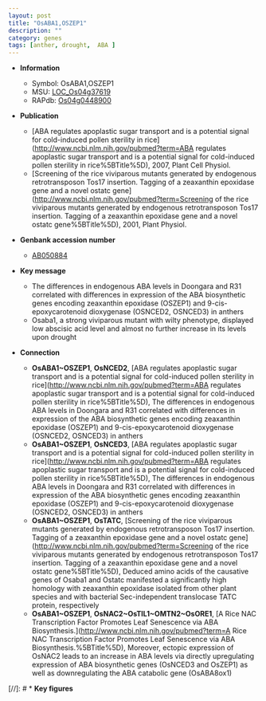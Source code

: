 ```yaml
---
layout: post
title: "OsABA1,OSZEP1"
description: ""
category: genes
tags: [anther, drought,  ABA ]
---
```


* **Information**  
    + Symbol: OsABA1,OSZEP1  
    + MSU: [LOC_Os04g37619](http://rice.plantbiology.msu.edu/cgi-bin/ORF_infopage.cgi?orf=LOC_Os04g37619)  
    + RAPdb: [Os04g0448900](http://rapdb.dna.affrc.go.jp/viewer/gbrowse_details/irgsp1?name=Os04g0448900)  

* **Publication**  
    + [ABA regulates apoplastic sugar transport and is a potential signal for cold-induced pollen sterility in rice](http://www.ncbi.nlm.nih.gov/pubmed?term=ABA regulates apoplastic sugar transport and is a potential signal for cold-induced pollen sterility in rice%5BTitle%5D), 2007, Plant Cell Physiol.
    + [Screening of the rice viviparous mutants generated by endogenous retrotransposon Tos17 insertion. Tagging of a zeaxanthin epoxidase gene and a novel ostatc gene](http://www.ncbi.nlm.nih.gov/pubmed?term=Screening of the rice viviparous mutants generated by endogenous retrotransposon Tos17 insertion. Tagging of a zeaxanthin epoxidase gene and a novel ostatc gene%5BTitle%5D), 2001, Plant Physiol.

* **Genbank accession number**  
    + [AB050884](http://www.ncbi.nlm.nih.gov/nuccore/AB050884)

* **Key message**  
    + The differences in endogenous ABA levels in Doongara and R31 correlated with differences in expression of the ABA biosynthetic genes encoding zeaxanthin epoxidase (OSZEP1) and 9-cis-epoxycarotenoid dioxygenase (OSNCED2, OSNCED3) in anthers
    + Osaba1, a strong viviparous mutant with wilty phenotype, displayed low abscisic acid level and almost no further increase in its levels upon drought

* **Connection**  
    + __OsABA1~OSZEP1__, __OsNCED2__, [ABA regulates apoplastic sugar transport and is a potential signal for cold-induced pollen sterility in rice](http://www.ncbi.nlm.nih.gov/pubmed?term=ABA regulates apoplastic sugar transport and is a potential signal for cold-induced pollen sterility in rice%5BTitle%5D), The differences in endogenous ABA levels in Doongara and R31 correlated with differences in expression of the ABA biosynthetic genes encoding zeaxanthin epoxidase (OSZEP1) and 9-cis-epoxycarotenoid dioxygenase (OSNCED2, OSNCED3) in anthers
    + __OsABA1~OSZEP1__, __OsNCED3__, [ABA regulates apoplastic sugar transport and is a potential signal for cold-induced pollen sterility in rice](http://www.ncbi.nlm.nih.gov/pubmed?term=ABA regulates apoplastic sugar transport and is a potential signal for cold-induced pollen sterility in rice%5BTitle%5D), The differences in endogenous ABA levels in Doongara and R31 correlated with differences in expression of the ABA biosynthetic genes encoding zeaxanthin epoxidase (OSZEP1) and 9-cis-epoxycarotenoid dioxygenase (OSNCED2, OSNCED3) in anthers
    + __OsABA1~OSZEP1__, __OsTATC__, [Screening of the rice viviparous mutants generated by endogenous retrotransposon Tos17 insertion. Tagging of a zeaxanthin epoxidase gene and a novel ostatc gene](http://www.ncbi.nlm.nih.gov/pubmed?term=Screening of the rice viviparous mutants generated by endogenous retrotransposon Tos17 insertion. Tagging of a zeaxanthin epoxidase gene and a novel ostatc gene%5BTitle%5D), Deduced amino acids of the causative genes of Osaba1 and Ostatc manifested a significantly high homology with zeaxanthin epoxidase isolated from other plant species and with bacterial Sec-independent translocase TATC protein, respectively
    + __OsABA1~OSZEP1__, __OsNAC2~OsTIL1~OMTN2~OsORE1__, [A Rice NAC Transcription Factor Promotes Leaf Senescence via ABA Biosynthesis.](http://www.ncbi.nlm.nih.gov/pubmed?term=A Rice NAC Transcription Factor Promotes Leaf Senescence via ABA Biosynthesis.%5BTitle%5D),  Moreover, ectopic expression of OsNAC2 leads to an increase in ABA levels via directly upregulating expression of ABA biosynthetic genes (OsNCED3 and OsZEP1) as well as downregulating the ABA catabolic gene (OsABA8ox1)

[//]: # * **Key figures**  


